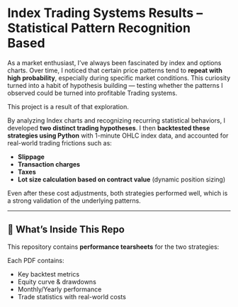 # Index Trading Systems Results – Statistical Pattern Recognition Based

As a market enthusiast, I’ve always been fascinated by index and options charts. Over time, I noticed that certain price patterns tend to **repeat with high probability**, especially during specific market conditions. This curiosity turned into a habit of hypothesis building — testing whether the patterns I observed could be turned into profitable Trading systems.

This project is a result of that exploration.

By analyzing Index charts and recognizing recurring statistical behaviors, I developed **two distinct trading hypotheses**. I then **backtested these strategies using Python** with 1-minute OHLC index data, and accounted for real-world trading frictions such as:

- **Slippage**
- **Transaction charges**
- **Taxes**
- **Lot size calculation based on contract value** (dynamic position sizing)

Even after these cost adjustments, both strategies performed well, which is a strong validation of the underlying patterns.

---

## 📂 What’s Inside This Repo

This repository contains **performance tearsheets** for the two strategies:

Each PDF contains:
- Key backtest metrics
- Equity curve & drawdowns
- Monthly/Yearly performance
- Trade statistics with real-world costs


